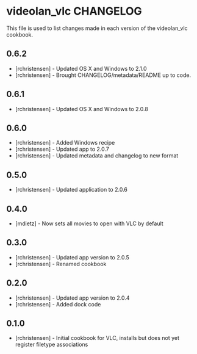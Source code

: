 videolan_vlc CHANGELOG
======================

This file is used to list changes made in each version of the videolan_vlc cookbook.

0.6.2
-----
- [rchristensen] - Updated OS X and Windows to 2.1.0
- [rchristensen] - Brought CHANGELOG/metadata/README up to code.

0.6.1
-----
- [rchristensen] - Updated OS X and Windows to 2.0.8

0.6.0
-----
- [rchristensen] - Added Windows recipe
- [rchristensen] - Updated app to 2.0.7
- [rchristensen] - Updated metadata and changelog to new format

0.5.0
-----
- [rchristensen] - Updated application to 2.0.6

0.4.0
-----
- [mdietz] - Now sets all movies to open with VLC by default

0.3.0
-----
- [rchristensen] - Updated app version to 2.0.5
- [rchristensen] - Renamed cookbook

0.2.0
-----
- [rchristensen] - Updated app version to 2.0.4
- [rchristensen] - Added dock code

0.1.0
-----
- [rchristensen] - Initial cookbook for VLC, installs but does not yet register filetype associations